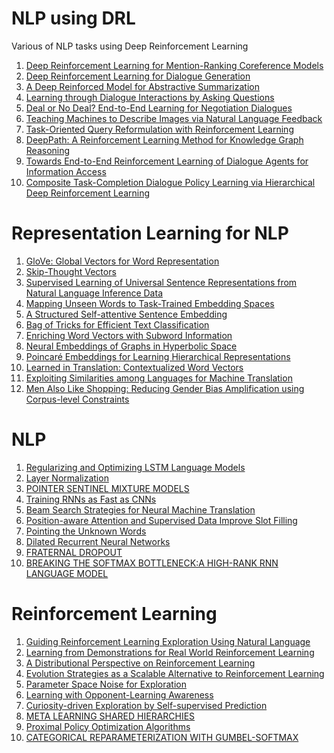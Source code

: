 # NLP using DRL
Various of NLP tasks using Deep Reinforcement Learning

1. <a href="https://arxiv.org/abs/1609.08667">Deep Reinforcement Learning for Mention-Ranking Coreference Models</a>
2. <a href="https://arxiv.org/abs/1606.01541">Deep Reinforcement Learning for Dialogue Generation</a>
3. <a href="https://arxiv.org/abs/1705.04304">A Deep Reinforced Model for Abstractive Summarization</a>
4. <a href="https://arxiv.org/abs/1612.04936">Learning through Dialogue Interactions by Asking Questions</a>
5. <a href="https://arxiv.org/abs/1706.05125">Deal or No Deal? End-to-End Learning for Negotiation Dialogues</a>
6. <a href="https://arxiv.org/abs/1706.00130">Teaching Machines to Describe Images via Natural Language Feedback</a>
7. <a href="https://arxiv.org/abs/1704.04572">Task-Oriented Query Reformulation with Reinforcement Learning</a>
8. <a href="https://arxiv.org/abs/1707.06690">DeepPath: A Reinforcement Learning Method for Knowledge Graph Reasoning</a>
9. <a href="https://arxiv.org/abs/1609.00777">Towards End-to-End Reinforcement Learning of Dialogue Agents for Information Access</a>
10. <a href="http://emnlp2017.net/accepted-papers.html">Composite Task-Completion Dialogue Policy Learning via Hierarchical Deep Reinforcement Learning</a>


# Representation Learning for NLP

1. <a href="https://nlp.stanford.edu/pubs/glove.pdf">GloVe: Global Vectors for Word Representation</a>
2. <a href="https://arxiv.org/pdf/1506.06726.pdf">Skip-Thought Vectors</a>
3. <a href="https://arxiv.org/abs/1705.02364">Supervised Learning of Universal Sentence Representations from Natural Language Inference Data</a>
4. <a href="https://aclweb.org/anthology/W/W16/W16-1612.pdf">Mapping Unseen Words to Task-Trained Embedding Spaces</a>
5. <a href="https://arxiv.org/abs/1703.03130">A Structured Self-attentive Sentence Embedding</a>
6. <a href="https://arxiv.org/abs/1607.01759">Bag of Tricks for Efficient Text Classification</a>
7. <a href="https://arxiv.org/abs/1607.04606">Enriching Word Vectors with Subword Information</a>
8. <a href="https://arxiv.org/abs/1705.10359">Neural Embeddings of Graphs in Hyperbolic Space</a>
9. <a href="https://arxiv.org/abs/1705.08039">Poincaré Embeddings for Learning Hierarchical Representations</a>
10. <a href="https://einstein.ai/static/images/layouts/research/cove/McCann2017LearnedIT.pdf">Learned in Translation: Contextualized Word Vectors</a>
11. <a href="https://arxiv.org/abs/1309.4168">Exploiting Similarities among Languages for Machine Translation</a>
12. <a href="https://arxiv.org/abs/1707.09457">Men Also Like Shopping: Reducing Gender Bias Amplification using Corpus-level Constraints</a>

# NLP

1. <a href="https://arxiv.org/abs/1708.02182">Regularizing and Optimizing LSTM Language Models</a>
2. <a href="https://arxiv.org/abs/1607.06450">Layer Normalization</a>
3. <a href="https://openreview.net/pdf?id=Byj72udxe">POINTER SENTINEL MIXTURE MODELS</a>
4. <a href="https://arxiv.org/abs/1709.02755">Training RNNs as Fast as CNNs</a>
5. <a href="https://arxiv.org/pdf/1702.01806.pdf">Beam Search Strategies for Neural Machine Translation</a>
6. <a href="https://nlp.stanford.edu/pubs/zhang2017tacred.pdf">Position-aware Attention and Supervised Data Improve Slot Filling</a>
7. <a href="https://arxiv.org/pdf/1603.08148.pdf">Pointing the Unknown Words</a>
8. <a href="https://arxiv.org/abs/1710.02224">Dilated Recurrent Neural Networks</a>
9. <a href="https://arxiv.org/pdf/1711.00066.pdf">FRATERNAL DROPOUT</a>
10. <a href="https://arxiv.org/pdf/1711.03953.pdf">BREAKING THE SOFTMAX BOTTLENECK:A HIGH-RANK RNN LANGUAGE MODEL</a>

# Reinforcement Learning 

1. <a href="https://arxiv.org/abs/1707.08616">Guiding Reinforcement Learning Exploration Using Natural Language</a>
2. <a href="https://arxiv.org/abs/1704.03732">Learning from Demonstrations for Real World Reinforcement Learning</a>
3. <a href="https://arxiv.org/abs/1707.06887">A Distributional Perspective on Reinforcement Learning</a>
4. <a href="https://arxiv.org/abs/1703.03864">Evolution Strategies as a Scalable Alternative to Reinforcement Learning</a>
5. <a href="https://arxiv.org/abs/1706.01905">Parameter Space Noise for Exploration</a>
6. <a href="https://arxiv.org/abs/1709.04326">Learning with Opponent-Learning Awareness</a>
7. <a href="https://arxiv.org/abs/1705.05363">Curiosity-driven Exploration by Self-supervised Prediction</a>
8. <a href="https://arxiv.org/abs/1710.09767.pdf">META LEARNING SHARED HIERARCHIES</a>
9. <a href="https://arxiv.org/abs/1707.06347">Proximal Policy Optimization Algorithms</a>
10. <a href="https://arxiv.org/pdf/1611.01144.pdf">CATEGORICAL REPARAMETERIZATION WITH GUMBEL-SOFTMAX</a>
